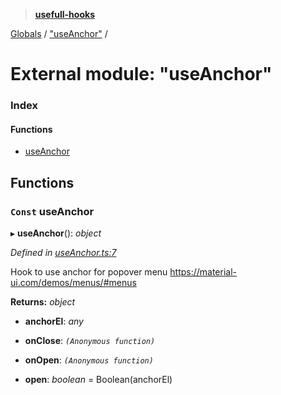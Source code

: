> **[usefull-hooks](../README.md)**

[Globals](../README.md) / ["useAnchor"](_useanchor_.md) /

# External module: "useAnchor"

### Index

#### Functions

* [useAnchor](_useanchor_.md#const-useanchor)

## Functions

### `Const` useAnchor

▸ **useAnchor**(): *object*

*Defined in [useAnchor.ts:7](https://github.com/FujiHaruka/usefull-hooks/blob/e7b36a2/src/useAnchor.ts#L7)*

Hook to use anchor for popover menu
https://material-ui.com/demos/menus/#menus

**Returns:** *object*

* **anchorEl**: *any*

* **onClose**: *`(Anonymous function)`*

* **onOpen**: *`(Anonymous function)`*

* **open**: *boolean* =  Boolean(anchorEl)